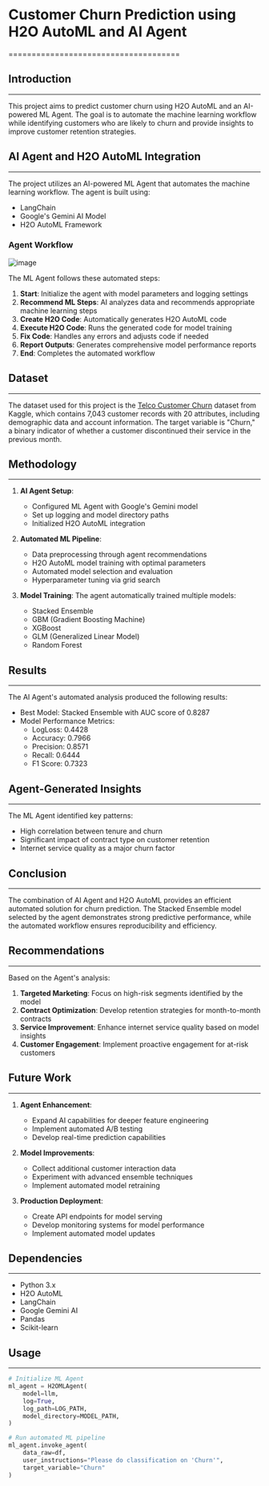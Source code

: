 # Customer Churn Prediction using H2O AutoML and AI Agent
=====================================

## Introduction
---------------

This project aims to predict customer churn using H2O AutoML and an AI-powered ML Agent. The goal is to automate the machine learning workflow while identifying customers who are likely to churn and provide insights to improve customer retention strategies.

## AI Agent and H2O AutoML Integration
---------------
The project utilizes an AI-powered ML Agent that automates the machine learning workflow. The agent is built using:
- LangChain
- Google's Gemini AI Model
- H2O AutoML Framework

### Agent Workflow
![image](https://github.com/user-attachments/assets/80ae9ece-d23a-42af-bcf1-9e3741fcee59)


The ML Agent follows these automated steps:
1. **Start**: Initialize the agent with model parameters and logging settings
2. **Recommend ML Steps**: AI analyzes data and recommends appropriate machine learning steps
3. **Create H2O Code**: Automatically generates H2O AutoML code
4. **Execute H2O Code**: Runs the generated code for model training
5. **Fix Code**: Handles any errors and adjusts code if needed
6. **Report Outputs**: Generates comprehensive model performance reports
7. **End**: Completes the automated workflow

## Dataset
------------

The dataset used for this project is the [Telco Customer Churn](https://www.kaggle.com/datasets/blastchar/telco-customer-churn) dataset from Kaggle, which contains 7,043 customer records with 20 attributes, including demographic data and account information. The target variable is "Churn," a binary indicator of whether a customer discontinued their service in the previous month.

## Methodology
--------------

1. **AI Agent Setup**: 
   - Configured ML Agent with Google's Gemini model
   - Set up logging and model directory paths
   - Initialized H2O AutoML integration

2. **Automated ML Pipeline**:
   - Data preprocessing through agent recommendations
   - H2O AutoML model training with optimal parameters
   - Automated model selection and evaluation
   - Hyperparameter tuning via grid search

3. **Model Training**: The agent automatically trained multiple models:
   - Stacked Ensemble
   - GBM (Gradient Boosting Machine)
   - XGBoost
   - GLM (Generalized Linear Model)
   - Random Forest

## Results
------------

The AI Agent's automated analysis produced the following results:

* Best Model: Stacked Ensemble with AUC score of 0.8287
* Model Performance Metrics:
  - LogLoss: 0.4428
  - Accuracy: 0.7966
  - Precision: 0.8571
  - Recall: 0.6444
  - F1 Score: 0.7323

## Agent-Generated Insights
--------------------------

The ML Agent identified key patterns:
- High correlation between tenure and churn
- Significant impact of contract type on customer retention
- Internet service quality as a major churn factor

## Conclusion
--------------

The combination of AI Agent and H2O AutoML provides an efficient automated solution for churn prediction. The Stacked Ensemble model selected by the agent demonstrates strong predictive performance, while the automated workflow ensures reproducibility and efficiency.

## Recommendations
------------------

Based on the Agent's analysis:
1. **Targeted Marketing**: Focus on high-risk segments identified by the model
2. **Contract Optimization**: Develop retention strategies for month-to-month contracts
3. **Service Improvement**: Enhance internet service quality based on model insights
4. **Customer Engagement**: Implement proactive engagement for at-risk customers

## Future Work
--------------

1. **Agent Enhancement**: 
   - Expand AI capabilities for deeper feature engineering
   - Implement automated A/B testing
   - Develop real-time prediction capabilities

2. **Model Improvements**:
   - Collect additional customer interaction data
   - Experiment with advanced ensemble techniques
   - Implement automated model retraining

3. **Production Deployment**:
   - Create API endpoints for model serving
   - Develop monitoring systems for model performance
   - Implement automated model updates

## Dependencies
--------------
- Python 3.x
- H2O AutoML
- LangChain
- Google Gemini AI
- Pandas
- Scikit-learn

## Usage
--------
```python
# Initialize ML Agent
ml_agent = H2OMLAgent(
    model=llm,
    log=True,
    log_path=LOG_PATH,
    model_directory=MODEL_PATH,
)

# Run automated ML pipeline
ml_agent.invoke_agent(
    data_raw=df,
    user_instructions="Please do classification on 'Churn'",
    target_variable="Churn"
)
```
